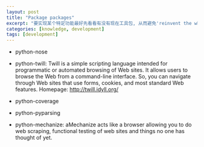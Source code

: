 ```yaml
---
layout: post
title: "Package packages" 
excerpt: "要实现某个特定功能最好先看看有没有现在工具包, 从而避免'reinvent the wheel'. "
categories: [knowledge, development]
tags: [development]
---
```


 * python-nose 
 * python-twill: Twill is a simple scripting language intended for programmatic
   or automated browsing of Web sites. It allows users to browse the Web from a
   command-line interface. So, you can navigate through Web sites that use forms, 
   cookies, and most standard Web features.
   Homepage: http://twill.idyll.org/

 * python-coverage
 * python-pyparsing
 * python-mechanize: aMechanize acts like a browser allowing you to do web
  scraping, functional testing of web sites and things no one has thought of
  yet. 

